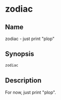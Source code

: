 # zodiac

## Name

zodiac - just print "plop"

## Synopsis

```sh
zodiac
```

## Description

For now, just print "plop".
